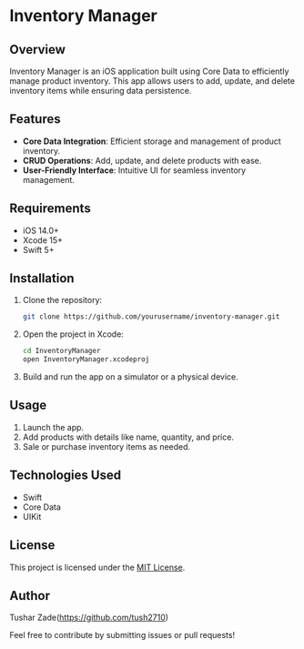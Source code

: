 # Inventory Manager

## Overview
Inventory Manager is an iOS application built using Core Data to efficiently manage product inventory. This app allows users to add, update, and delete inventory items while ensuring data persistence.

## Features
- **Core Data Integration**: Efficient storage and management of product inventory.
- **CRUD Operations**: Add, update, and delete products with ease.
- **User-Friendly Interface**: Intuitive UI for seamless inventory management.

## Requirements
- iOS 14.0+
- Xcode 15+
- Swift 5+

## Installation
1. Clone the repository:
   ```sh
   git clone https://github.com/yourusername/inventory-manager.git
   ```
2. Open the project in Xcode:
   ```sh
   cd InventoryManager
   open InventoryManager.xcodeproj
   ```
3. Build and run the app on a simulator or a physical device.

## Usage
1. Launch the app.
2. Add products with details like name, quantity, and price.
3. Sale or purchase inventory items as needed.

## Technologies Used
- Swift
- Core Data
- UIKit

## License
This project is licensed under the [MIT License](LICENSE).

## Author
Tushar Zade(https://github.com/tush2710)

Feel free to contribute by submitting issues or pull requests!

